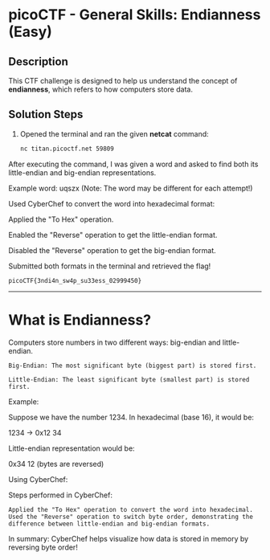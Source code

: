 # picoCTF - General Skills: Endianness (Easy)

##  Description  
This CTF challenge is designed to help us understand the concept of **endianness**, which refers to how computers store data.

##  Solution Steps  

1. Opened the terminal and ran the given **netcat** command:  
   ```bash
   nc titan.picoctf.net 59809
   ```


After executing the command, I was given a word and asked to find both its little-endian and big-endian representations.

Example word: uqszx (Note: The word may be different for each attempt!)

Used CyberChef to convert the word into hexadecimal format:

Applied the "To Hex" operation.

Enabled the "Reverse" operation to get the little-endian format.
    
Disabled the "Reverse" operation to get the big-endian format.
    
Submitted both formats in the terminal and retrieved the flag!

```
picoCTF{3ndi4n_sw4p_su33ess_02999450}
```

--------------------------

# What is Endianness?

Computers store numbers in two different ways: big-endian and little-endian.

    Big-Endian: The most significant byte (biggest part) is stored first.
    
    Little-Endian: The least significant byte (smallest part) is stored first.

 Example:

Suppose we have the number 1234. In hexadecimal (base 16), it would be:

1234 → 0x12 34

Little-endian representation would be:

0x34 12  (bytes are reversed)

 Using CyberChef:

Steps performed in CyberChef:

    Applied the "To Hex" operation to convert the word into hexadecimal.
    Used the "Reverse" operation to switch byte order, demonstrating the difference between little-endian and big-endian formats.

In summary: CyberChef helps visualize how data is stored in memory by reversing byte order!
